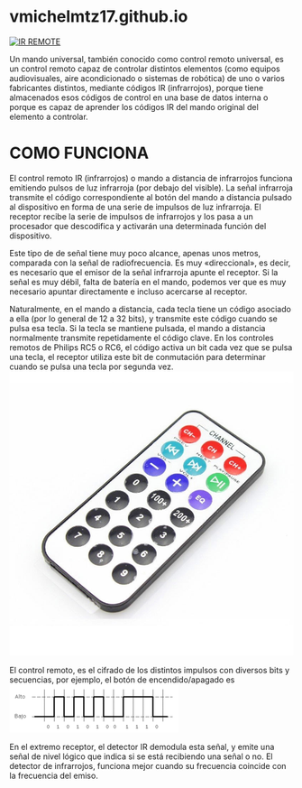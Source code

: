 # vmichelmtz17.github.io
<a href="https://cooltext.com"><img src="https://images.cooltext.com/5620351.png" width="373" height="86" alt="IR REMOTE" /></a>

Un mando universal, también conocido como control remoto universal, es un control remoto capaz de controlar distintos elementos (como equipos audiovisuales, aire acondicionado o sistemas de robótica) de uno o varios fabricantes distintos, mediante códigos IR (infrarrojos), porque tiene almacenados esos códigos de control en una base de datos interna o porque es capaz de aprender los códigos IR del mando original del elemento a controlar.

# COMO FUNCIONA
El control remoto IR (infrarrojos) o mando a distancia de infrarrojos funciona emitiendo pulsos de luz infrarroja (por debajo del visible). La señal infrarroja transmite el código correspondiente al botón del mando a distancia pulsado al dispositivo en forma de una serie de impulsos de luz infrarroja. El receptor recibe la serie de impulsos de infrarrojos y los pasa a un procesador que descodifica y activarán una determinada función del dispositivo.

Este tipo de de señal tiene muy poco alcance, apenas unos metros, comparada con la señal de radiofrecuencia. Es muy «direccional», es decir, es necesario que el emisor de la señal infrarroja apunte el receptor. Si la señal es muy débil, falta de batería en el mando, podemos ver que es muy necesario apuntar directamente e incluso acercarse al receptor.

Naturalmente, en el mando a distancia, cada tecla tiene un código asociado a ella (por lo general de 12 a 32 bits), y transmite este código cuando se pulsa esa tecla. Si la tecla se mantiene pulsada, el mando a distancia normalmente transmite repetidamente el código clave. En los controles remotos de Philips RC5 o RC6, el código activa un bit cada vez que se pulsa una tecla, el receptor utiliza este bit de conmutación para determinar cuando se pulsa una tecla por segunda vez.
![Image text](https://github.com/vmichelmtz17/vmichelmtz17.github.io/blob/main/REMOTEIR.jpg)

El control remoto, es el cifrado de los distintos impulsos con diversos bits y secuencias, por ejemplo, el botón de encendido/apagado es
![Image text](https://github.com/vmichelmtz17/vmichelmtz17.github.io/blob/main/FIG1.gif)

En el extremo receptor, el detector IR demodula esta señal, y emite una señal de nivel lógico que indica si se está recibiendo una señal o no. El detector de infrarrojos, funciona mejor cuando su frecuencia coincide con la frecuencia del emiso.
